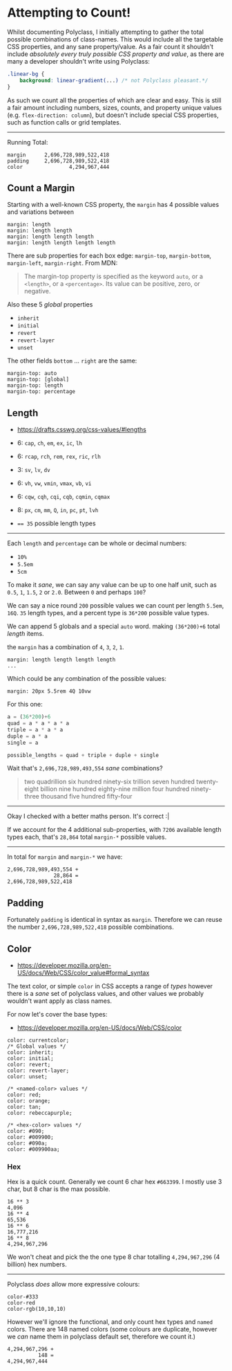 # Attempting to Count!

Whilst documenting Polyclass, I initially attempting to gather the total possible combinations of class-names. This would include all the targetable CSS properties, and any sane property/value. As a fair count it shouldn't include _absolutely every truly possible CSS property and value_, as there are many a developer shouldn't write using Polyclass:

```css
.linear-bg {
    background: linear-gradient(...) /* not Polyclass pleasant.*/
}
```

As such we count all the properties of which are clear and easy. This is still a fair amount including numbers, sizes, counts, and property unique values (e.g. `flex-direction: column`), but doesn't include special CSS properties, such as function calls or grid templates.

---

Running Total:

    margin      2,696,728,989,522,418
    padding     2,696,728,989,522,418
    color               4,294,967,444

## Count a Margin

Starting with a well-known CSS property, the `margin` has 4 possible values and variations between

    margin: length
    margin: length length
    margin: length length length
    margin: length length length length

There are sub properties for each box edge: `margin-top`, `margin-bottom`, `margin-left`, `margin-right`. From MDN:

> The margin-top property is specified as the keyword `auto`, or a `<length>`, or a `<percentage>`. Its value can be positive, zero, or negative.

Also these 5 _global_ properties

+ `inherit`
+ `initial`
+ `revert`
+ `revert-layer`
+ `unset`

The other fields `bottom` ... `right` are the same:

    margin-top: auto
    margin-top: [global]
    margin-top: length
    margin-top: percentage

## Length

+ https://drafts.csswg.org/css-values/#lengths

+ 6: `cap`, `ch`, `em`, `ex`, `ic`, `lh`
+ 6: `rcap`, `rch`, `rem`, `rex`, `ric`, `rlh`
+ 3: `sv`, `lv`, `dv`
+ 6: `vh`, `vw`, `vmin`, `vmax`, `vb`, `vi`
+ 6: `cqw`, `cqh`, `cqi`, `cqb`, `cqmin`, `cqmax`
+ 8: `px`, `cm`, `mm`, `Q`, `in`, `pc`, `pt`, `lvh`
+ `== 35` possible length types
---

Each `length` and `percentage` can be whole or decimal numbers:

+ `10%`
+ `5.5em`
+ `5cm`

To make it _sane_, we can say any value can be up to one half unit, such as `0.5`, `1`, `1.5`, `2` or `2.0`. Between `0` and perhaps `100`?

We can say a nice round `200` possible values we can count per length `5.5em`, `16Q`.
`35` length types, and a percent type is `36*200` possible value types.

We can append 5 globals and a special `auto` word. making `(36*200)+6` total _length_ items.

the `margin` has a combination of `4`, `3`, `2`, `1`.

    margin: length length length length
    ...

Which could be any combination of the possible values:

    margin: 20px 5.5rem 4Q 10vw

For this one:

```py
a = (36*200)+6
quad = a * a * a * a
triple = a * a * a
duple = a * a
single = a

possible_lengths = quad + triple + duple + single
```

Wait that's `2,696,728,989,493,554` _sane_ combinations?

> two quadrillion six hundred ninety-six trillion seven hundred twenty-eight billion nine hundred eighty-nine million four hundred ninety-three thousand five hundred fifty-four

---

Okay I checked with a better maths person. It's correct :|

If we account for the 4 additional sub-properties, with `7206` available length types each, that's `28,864` total `margin-*` possible values.

---

In total for `margin` and `margin-*` we have:

    2,696,728,989,493,554 +
                   28,864 =
    2,696,728,989,522,418


## Padding

Fortunately `padding` is identical in syntax as `margin`. Therefore we can reuse the number `2,696,728,989,522,418` possible combinations.

## Color

+ https://developer.mozilla.org/en-US/docs/Web/CSS/color_value#formal_syntax

The text color, or simple `color` in CSS accepts a range of _types_ however there is a _sane_ set of polyclass values, and other values we probably wouldn't want apply as class names.

For now let's cover the base types:

+ https://developer.mozilla.org/en-US/docs/Web/CSS/color

```
color: currentcolor;
/* Global values */
color: inherit;
color: initial;
color: revert;
color: revert-layer;
color: unset;

/* <named-color> values */
color: red;
color: orange;
color: tan;
color: rebeccapurple;

/* <hex-color> values */
color: #090;
color: #009900;
color: #090a;
color: #009900aa;

```

### Hex

Hex is a quick count. Generally we count 6 char hex `#663399`. I mostly use 3 char, but 8 char is the max possible.

    16 ** 3
    4,096
    16 ** 4
    65,536
    16 ** 6
    16,777,216
    16 ** 8
    4,294,967,296

We won't cheat and pick the the one type 8 char totalling `4,294,967,296` (4 billion) hex numbers.

---

Polyclass _does_ allow more expressive colours:

    color-#333
    color-red
    color-rgb(10,10,10)


However we'll ignore the functional, and only count hex types and `named` colors. There are 148 named colors (some colours are duplicate, however we _can_ name them in polyclass default set, therefore we count it.)

    4,294,967,296 +
              148 =
    4,294,967,444
